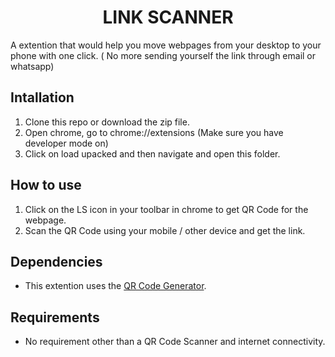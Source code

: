 <div align ="center" >

# LINK SCANNER
</div>
A extention that would help you move webpages from your desktop to your phone with one click. ( No more sending yourself the link through email or whatsapp)


## Intallation 
1. Clone this repo or download the zip file.
2. Open chrome, go to chrome://extensions (Make sure you have developer mode on)
3. Click on load upacked and then navigate and open this folder.

## How to use
1. Click on the LS icon in your toolbar in chrome to get QR Code for the webpage.
2. Scan the QR Code using your mobile / other device and get the link.


## Dependencies
* This extention uses the [QR Code Generator](https://www.the-qrcode-generator.com/).

## Requirements
* No requirement other than a QR Code Scanner and internet connectivity.



